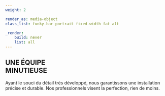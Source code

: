 ```yaml
---
weight: 2

render_as: media-object
class_list: funky-bar portrait fixed-width fat alt

_render:
    build: never
    list: all
---
```


## UNE ÉQUIPE <br>MINUTIEUSE

Ayant le souci du détail très développé, nous garantissons une installation précise et durable. Nos professionnels visent la perfection, rien de moins.
